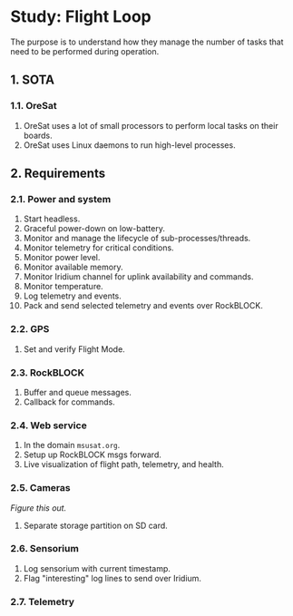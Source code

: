 # Study: Flight Loop

The purpose is to understand how they manage the number of tasks that need to be performed during operation. 

## 1. SOTA

### 1.1. OreSat

1. OreSat uses a lot of small processors to perform local tasks on their boards.
2. OreSat uses Linux daemons to run high-level processes.

## 2. Requirements

### 2.1. Power and system

1. Start headless.
2. Graceful power-down on low-battery.
3. Monitor and manage the lifecycle of sub-processes/threads.
4. Monitor telemetry for critical conditions.
5. Monitor power level.
6. Monitor available memory.
7. Monitor Iridium channel for uplink availability and commands.
8. Monitor temperature.
9. Log telemetry and events.
10. Pack and send selected telemetry and events over RockBLOCK.

### 2.2. GPS

1. Set and verify Flight Mode.

### 2.3. RockBLOCK

1. Buffer and queue messages.
2. Callback for commands.

### 2.4. Web service

1. In the domain `msusat.org`.
2. Setup up RockBLOCK msgs forward.
3. Live visualization of flight path, telemetry, and health.

### 2.5. Cameras

_Figure this out._
1. Separate storage partition on SD card.

### 2.6. Sensorium

1. Log sensorium with current timestamp.
2. Flag "interesting" log lines to send over Iridium.

### 2.7. Telemetry



